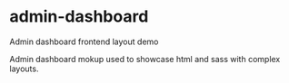 # admin-dashboard
Admin dashboard frontend layout demo

Admin dashboard mokup used to showcase html and sass with complex layouts.
